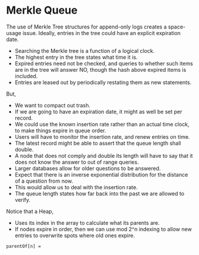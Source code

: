Merkle Queue
============

The use of Merkle Tree structures for append-only logs creates a space-usage issue.
Ideally, entries in the tree could have an explicit expiration date.

- Searching the Merkle tree is a function of a logical clock.
- The highest entry in the tree states what time it is.
- Expired entries need not be checked, and queries to whether such items are in the tree will answer NO, though the hash above expired items is included.
- Entries are leased out by periodically restating them as new statements.

But,

- We want to compact out trash.
- If we are going to have an expiration date, it might as well be set per record.
- We could use the known insertion rate rather than an actual time clock, to make things expire in queue order.
- Users will have to monitor the insertion rate, and renew entries on time.
- The latest record might be able to assert that the queue length shall double.
- A node that does not comply and double its length will have to say that it does not know the answer to out of range queries.
- Larger databases allow for older questions to be answered.
- Expect that there is an inverse exponential distribution for the distance of a question from now.
- This would allow us to deal with the insertion rate.
- The queue length states how far back into the past we are allowed to verify.

Notice that a Heap,

- Uses its index in the array to calculate what its parents are.
- If nodes expire in order, then we can use mod 2^n indexing to allow new entries to overwrite spots where old ones expire.

```
parentOf[n] = 
```

